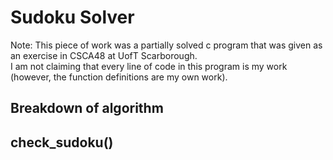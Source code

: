 # Sudoku Solver  
Note: This piece of work was a partially solved c program that was given as an exercise in CSCA48 at UofT Scarborough.  
I am not claiming that every line of code in this program is my work (however, the function definitions are my own work).

## Breakdown of algorithm  
check_sudoku()  
---  

